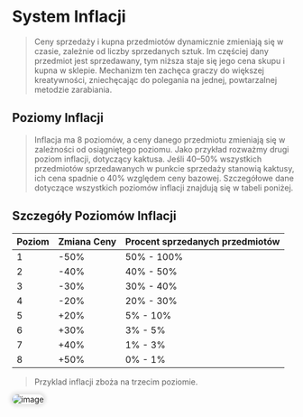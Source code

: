 <style>
img:not(.medium-zoom-image--opened):not(.navbar-link-icon) {
    max-width: 35%;
    margin: 0 8px 4px 0;
    box-shadow: 0 0 6px 4px rgba(0, 0, 0, .1);
    border-radius: 10px;
}
</style>

# System Inflacji
> Ceny sprzedaży i kupna przedmiotów dynamicznie zmieniają się w czasie, zależnie od liczby sprzedanych sztuk. Im częściej dany przedmiot jest sprzedawany, tym niższa staje się jego cena skupu i kupna w sklepie. Mechanizm ten zachęca graczy do większej kreatywności, zniechęcając do polegania na jednej, powtarzalnej metodzie zarabiania.

## Poziomy Inflacji
> Inflacja ma 8 poziomów, a ceny danego przedmiotu zmieniają się w zależności od osiągniętego poziomu. Jako przykład rozważmy drugi poziom inflacji, dotyczący kaktusa. Jeśli 40–50% wszystkich przedmiotów sprzedawanych w punkcie sprzedaży stanowią kaktusy, ich cena spadnie o 40% względem ceny bazowej. Szczegółowe dane dotyczące wszystkich poziomów inflacji znajdują się w tabeli poniżej.

## Szczegóły Poziomów Inflacji

Poziom | Zmiana Ceny | Procent sprzedanych przedmiotów| 
--- | --- | --- |
1 | -50% | 50% - 100%
2 | -40% | 40% - 50%
3 | -30% | 30% - 40%
4 | -20% | 20% - 30%
5 | +20% | 5% - 10%
6 | +30% | 3% - 5%
7 | +40% | 1% - 3%
8 | +50% | 0% - 1%


> <span class="blue">Przyklad inflacji zboża na trzecim poziomie.</span>

![image](/pages/images/inflation/inflation_example.png)
